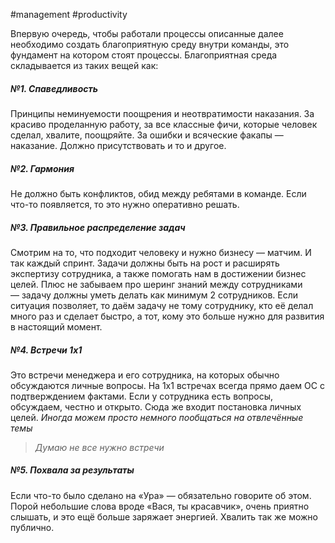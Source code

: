 #management #productivity 

Впервую очередь, чтобы работали процессы описанные далее необходимо создать благоприятную среду внутри команды, это фундамент на котором стоят процессы. Благоприятная среда складывается из таких вещей как: 

##### №1. Спаведливость
Принципы неминуемости поощрения и неотвратимости наказания. За красиво проделанную работу, за все классные фичи, которые человек сделал, хвалите, поощряйте. За ошибки и всяческие факапы — наказание. Должно присутствовать и то и другое.

##### №2. Гармония 
Не должно быть конфликтов, обид между ребятами в команде. Если что-то появляется, то это нужно оперативно решать.

##### №3. Правильное распределение задач
Смотрим на то, что подходит человеку и нужно бизнесу — матчим. И так каждый спринт. Задачи должны быть на рост и расширять экспертизу сотрудника, а также помогать нам в достижении бизнес целей. Плюс не забываем про шеринг знаний между сотрудниками — задачу должны уметь делать как минимум 2 сотрудников. Если ситуация позволяет, то даём задачу не тому сотруднику, кто её делал много раз и сделает быстро, а тот, кому это больше нужно для развития в настоящий момент.

##### №4. Встречи 1х1
Это встречи менеджера и его сотрудника, на которых обычно обсуждаются личные вопросы. На 1х1 встречах всегда прямо даем ОС с подтверждением фактами. Если у сотрудника есть вопросы, обсуждаем, честно и открыто. Сюда же входит постановка личных целей. _Иногда можем просто немного пообщаться на отвлечённые темы_

> *Думаю не все нужно встречи*

##### №5. Похвала за результаты
Если что-то было сделано на «Ура» — обязательно говорите об этом. Порой небольшие слова вроде «Вася, ты красавчик», очень приятно слышать, и это ещё больше заряжает энергией. Хвалить так же можно публично.